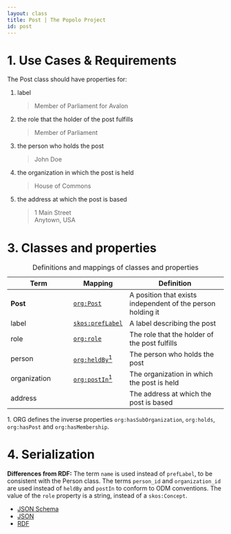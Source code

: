 ```yaml
---
layout: class
title: Post | The Popolo Project
id: post
---
```


<h1 id="use-cases-and-requirements">1. Use Cases &amp; Requirements</h1>

The Post class should have properties for:

1. label

    > Member of Parliament for Avalon

1. the role that the holder of the post fulfills

    > Member of Parliament

1. the person who holds the post

    > John Doe

1. the organization in which the post is held

    > House of Commons

1. the address at which the post is based

    > 1 Main Street  
    Anytown, USA

<h1 id="classes-and-properties">3. Classes and properties</h1>

<table>
  <caption>Definitions and mappings of classes and properties</caption>
  <thead>
    <tr>
      <th width="130">Term</th>
      <th>Mapping</th>
      <th>Definition</th>
    </tr>
  </thead>
  <tbody>
    <tr id="org:Post">
      <td><strong>Post</strong></td>
      <td><code><a href="http://www.w3.org/TR/vocab-org/#org:Post" title="http://www.w3.org/ns/org#Post">org:Post</a></code></td>
      <td>A position that exists independent of the person holding it</td>
    </tr>
    <tr id="skos:prefLabel2">
      <td>label</td>
      <td><code><a href="http://www.w3.org/TR/skos-reference/#labels" title="http://www.w3.org/2004/02/skos/core#prefLabel">skos:prefLabel</a></code></td>
      <td>A label describing the post</td>
    </tr>
    <tr id="org:role-Post">
      <td>role</td>
      <td><code><a href="http://www.w3.org/TR/vocab-org/#org:role" title="http://www.w3.org/ns/org#role">org:role</a></code></td>
      <td>The role that the holder of the post fulfills</td>
    </tr>
    <tr id="org:heldBy">
      <td>person</td>
      <td><code><a href="http://www.w3.org/TR/vocab-org/#org:heldBy" title="http://www.w3.org/ns/org#heldBy">org:heldBy</a></code><a href="#note1"><sup>1</sup></a></td>
      <td>The person who holds the post</td>
    </tr>
    <tr id="org:postIn">
      <td>organization</td>
      <td><code><a href="http://www.w3.org/TR/vocab-org/#org:postIn" title="http://www.w3.org/ns/org#postIn">org:postIn</a></code><a href="#note1"><sup>1</sup></a></td>
      <td>The organization in which the post is held</td>
    </tr>
    <tr>
      <td>address</td>
      <td></td>
      <td>The address at which the post is based</td>
    </tr>
  </tbody>
</table>

<p class="note" id="note1">1. ORG defines the inverse properties <code>org:hasSubOrganization</code>, <code>org:holds</code>, <code>org:hasPost</code> and <code>org:hasMembership</code>.</p>

<h1 id="serialization">4. Serialization</h1>

**Differences from RDF:** The term `name` is used instead of `prefLabel`, to be consistent with the Person class. The terms `person_id` and `organization_id` are used instead of `heldBy` and `postIn` to conform to ODM conventions. The value of the `role` property is a string, instead of a `skos:Concept`.

<ul class="nav nav-tabs">
  <li><a href="#post-schema">JSON Schema</a></li>
  <li class="active"><a href="#post-json">JSON</a></li>
  <li><a href="#post-rdf">RDF</a></li>
</ul>

<div class="tab-content">
  <div class="tab-pane" id="post-schema" data-url="/schemas/post.json"></div>
  <div class="tab-pane active" id="post-json" data-url="/examples/post.json"></div>
  <div class="tab-pane" id="post-rdf" data-url="/examples/post.ttl"></div>
</div>
